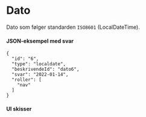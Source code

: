 # Dato

Dato som følger standarden `ISO8601` (LocalDateTime).

#### JSON-eksempel med svar
```
{
  "id": "6",
  "type": "localdate",
  "beskrivendeId": "dato6",
  "svar": "2022-01-14",
  "roller": [
    "nav"
  ]
}
```

#### UI skisser
